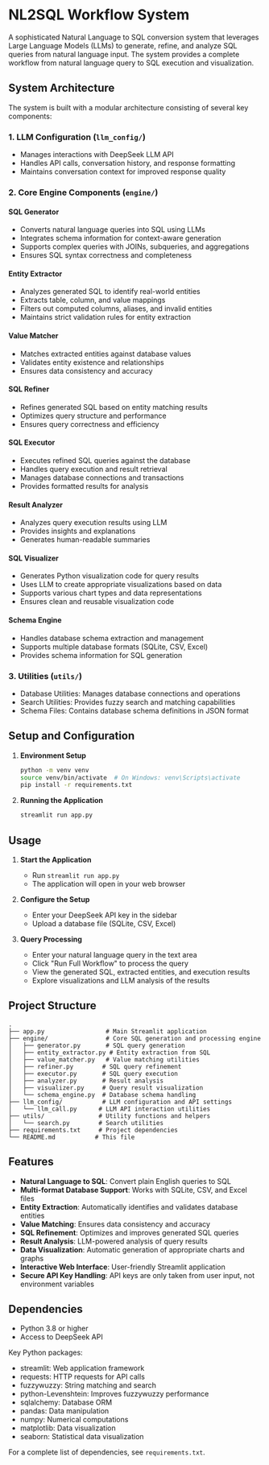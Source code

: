 # NL2SQL Workflow System

A sophisticated Natural Language to SQL conversion system that leverages Large Language Models (LLMs) to generate, refine, and analyze SQL queries from natural language input. The system provides a complete workflow from natural language query to SQL execution and visualization.

## System Architecture

The system is built with a modular architecture consisting of several key components:

### 1. LLM Configuration (`llm_config/`)
- Manages interactions with DeepSeek LLM API
- Handles API calls, conversation history, and response formatting
- Maintains conversation context for improved response quality

### 2. Core Engine Components (`engine/`)

#### SQL Generator
- Converts natural language queries into SQL using LLMs
- Integrates schema information for context-aware generation
- Supports complex queries with JOINs, subqueries, and aggregations
- Ensures SQL syntax correctness and completeness

#### Entity Extractor
- Analyzes generated SQL to identify real-world entities
- Extracts table, column, and value mappings
- Filters out computed columns, aliases, and invalid entities
- Maintains strict validation rules for entity extraction

#### Value Matcher
- Matches extracted entities against database values
- Validates entity existence and relationships
- Ensures data consistency and accuracy

#### SQL Refiner
- Refines generated SQL based on entity matching results
- Optimizes query structure and performance
- Ensures query correctness and efficiency

#### SQL Executor
- Executes refined SQL queries against the database
- Handles query execution and result retrieval
- Manages database connections and transactions
- Provides formatted results for analysis

#### Result Analyzer
- Analyzes query execution results using LLM
- Provides insights and explanations
- Generates human-readable summaries

#### SQL Visualizer
- Generates Python visualization code for query results
- Uses LLM to create appropriate visualizations based on data
- Supports various chart types and data representations
- Ensures clean and reusable visualization code

#### Schema Engine
- Handles database schema extraction and management
- Supports multiple database formats (SQLite, CSV, Excel)
- Provides schema information for SQL generation

### 3. Utilities (`utils/`)
- Database Utilities: Manages database connections and operations
- Search Utilities: Provides fuzzy search and matching capabilities
- Schema Files: Contains database schema definitions in JSON format

## Setup and Configuration

1. **Environment Setup**
   ```bash
   python -m venv venv
   source venv/bin/activate  # On Windows: venv\Scripts\activate
   pip install -r requirements.txt
   ```

2. **Running the Application**
   ```bash
   streamlit run app.py
   ```

## Usage

1. **Start the Application**
   - Run `streamlit run app.py`
   - The application will open in your web browser

2. **Configure the Setup**
   - Enter your DeepSeek API key in the sidebar
   - Upload a database file (SQLite, CSV, Excel)

3. **Query Processing**
   - Enter your natural language query in the text area
   - Click "Run Full Workflow" to process the query
   - View the generated SQL, extracted entities, and execution results
   - Explore visualizations and LLM analysis of the results

## Project Structure

```
.
├── app.py                 # Main Streamlit application
├── engine/                # Core SQL generation and processing engine
│   ├── generator.py       # SQL query generation
│   ├── entity_extractor.py # Entity extraction from SQL
│   ├── value_matcher.py   # Value matching utilities
│   ├── refiner.py        # SQL query refinement
│   ├── executor.py       # SQL query execution
│   ├── analyzer.py       # Result analysis
│   ├── visualizer.py     # Query result visualization
│   └── schema_engine.py  # Database schema handling
├── llm_config/           # LLM configuration and API settings
│   └── llm_call.py      # LLM API interaction utilities
├── utils/               # Utility functions and helpers
│   └── search.py        # Search utilities
├── requirements.txt     # Project dependencies
└── README.md           # This file
```

## Features

- **Natural Language to SQL**: Convert plain English queries to SQL
- **Multi-format Database Support**: Works with SQLite, CSV, and Excel files
- **Entity Extraction**: Automatically identifies and validates database entities
- **Value Matching**: Ensures data consistency and accuracy
- **SQL Refinement**: Optimizes and improves generated SQL queries
- **Result Analysis**: LLM-powered analysis of query results
- **Data Visualization**: Automatic generation of appropriate charts and graphs
- **Interactive Web Interface**: User-friendly Streamlit application
- **Secure API Key Handling**: API keys are only taken from user input, not environment variables

## Dependencies

- Python 3.8 or higher
- Access to DeepSeek API

Key Python packages:
- streamlit: Web application framework
- requests: HTTP requests for API calls
- fuzzywuzzy: String matching and search
- python-Levenshtein: Improves fuzzywuzzy performance
- sqlalchemy: Database ORM
- pandas: Data manipulation
- numpy: Numerical computations
- matplotlib: Data visualization
- seaborn: Statistical data visualization

For a complete list of dependencies, see `requirements.txt`.
